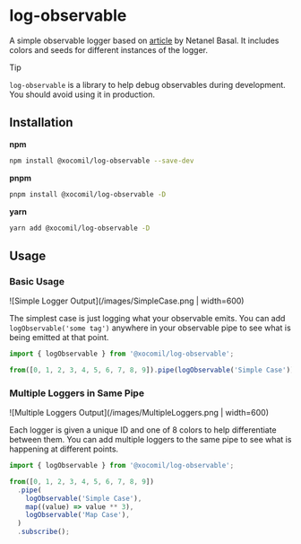 # log-observable

A simple observable logger based on [article](https://netbasal.com/creating-custom-operators-in-rxjs-32f052d69457) by Netanel Basal. It includes colors and seeds for different instances of the logger.

> [!TIP]
> `log-observable` is a library to help debug observables during development. You should avoid using it in production.

## Installation

**npm**

```bash
npm install @xocomil/log-observable --save-dev
```

**pnpm**

```bash
pnpm install @xocomil/log-observable -D
```

**yarn**

```bash
yarn add @xocomil/log-observable -D
```

## Usage

### Basic Usage

![Simple Logger Output](/images/SimpleCase.png | width=600)

The simplest case is just logging what your observable emits. You can add `logObservable('some tag')` anywhere in your observable pipe to see what is being emitted at that point.

```typescript
import { logObservable } from '@xocomil/log-observable';

from([0, 1, 2, 3, 4, 5, 6, 7, 8, 9]).pipe(logObservable('Simple Case')).subscribe();
```

### Multiple Loggers in Same Pipe

![Multiple Loggers Output](/images/MultipleLoggers.png | width=600)

Each logger is given a unique ID and one of 8 colors to help differentiate between them. You can add multiple loggers to the same pipe to see what is happening at different points.

```typescript
import { logObservable } from '@xocomil/log-observable';

from([0, 1, 2, 3, 4, 5, 6, 7, 8, 9])
  .pipe(
    logObservable('Simple Case'),
    map((value) => value ** 3),
    logObservable('Map Case'),
  )
  .subscribe();
```
